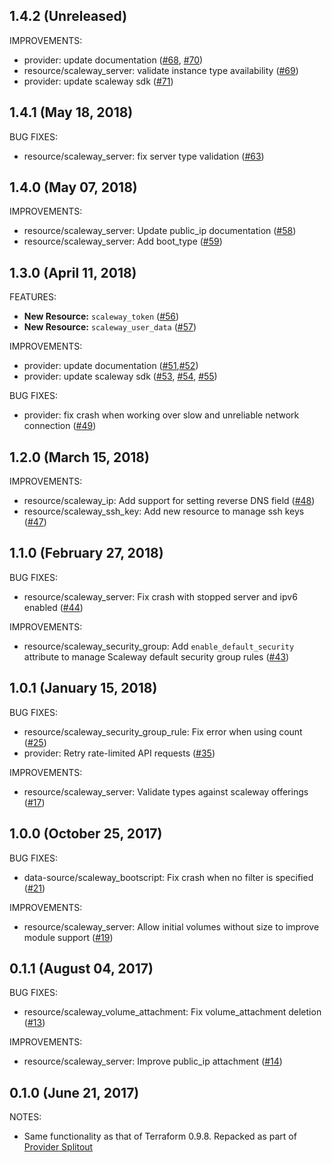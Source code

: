 ## 1.4.2 (Unreleased)

IMPROVEMENTS:

* provider: update documentation ([#68](https://github.com/terraform-providers/terraform-provider-scaleway/pull/68), [#70](https://github.com/terraform-providers/terraform-provider-scaleway/pull/70))
* resource/scaleway_server: validate instance type availability ([#69](https://github.com/terraform-providers/terraform-provider-scaleway/pull/69))
* provider: update scaleway sdk ([#71](https://github.com/terraform-providers/terraform-provider-scaleway/pull/71))

## 1.4.1 (May 18, 2018)

BUG FIXES:

* resource/scaleway_server: fix server type validation ([#63](https://github.com/terraform-providers/terraform-provider-scaleway/pull/63))

## 1.4.0 (May 07, 2018)

IMPROVEMENTS:

* resource/scaleway_server: Update public_ip documentation ([#58](https://github.com/terraform-providers/terraform-provider-scaleway/pull/58))
* resource/scaleway_server: Add boot_type ([#59](https://github.com/terraform-providers/terraform-provider-scaleway/pull/59))

## 1.3.0 (April 11, 2018)

FEATURES:

* **New Resource:** `scaleway_token` ([#56](https://github.com/terraform-providers/terraform-provider-scaleway/pull/56))
* **New Resource:** `scaleway_user_data` ([#57](https://github.com/terraform-providers/terraform-provider-scaleway/pull/57))

IMPROVEMENTS:

* provider: update documentation ([#51](https://github.com/terraform-providers/terraform-provider-scaleway/pull/51),[#52](https://github.com/terraform-providers/terraform-provider-scaleway/pull/52))
* provider: update scaleway sdk ([#53](https://github.com/terraform-providers/terraform-provider-scaleway/pull/53), [#54](https://github.com/terraform-providers/terraform-provider-scaleway/pull/54), [#55](https://github.com/terraform-providers/terraform-provider-scaleway/pull/55))

BUG FIXES:

* provider: fix crash when working over slow and unreliable network connection ([#49](https://github.com/terraform-providers/terraform-provider-scaleway/pull/49))

## 1.2.0 (March 15, 2018)

IMPROVEMENTS:

* resource/scaleway_ip: Add support for setting reverse DNS field ([#48](https://github.com/terraform-providers/terraform-provider-scaleway/pull/48))
* resource/scaleway_ssh_key: Add new resource to manage ssh keys ([#47](https://github.com/terraform-providers/terraform-provider-scaleway/pull/47))

## 1.1.0 (February 27, 2018)

BUG FIXES:

* resource/scaleway_server: Fix crash with stopped server and ipv6 enabled ([#44](https://github.com/terraform-providers/terraform-provider-scaleway/issues/44))

IMPROVEMENTS:

* resource/scaleway_security_group: Add `enable_default_security` attribute to manage Scaleway default security group rules ([#43](https://github.com/terraform-providers/terraform-provider-scaleway/issues/43))

## 1.0.1 (January 15, 2018)

BUG FIXES:

* resource/scaleway_security_group_rule: Fix error when using count ([#25](https://github.com/terraform-providers/terraform-provider-scaleway/issues/25))
* provider: Retry rate-limited API requests ([#35](https://github.com/terraform-providers/terraform-provider-scaleway/issues/35))

IMPROVEMENTS:

* resource/scaleway_server: Validate types against scaleway offerings ([#17](https://github.com/terraform-providers/terraform-provider-scaleway/issues/17))

## 1.0.0 (October 25, 2017)

BUG FIXES:

* data-source/scaleway_bootscript: Fix crash when no filter is specified ([#21](https://github.com/terraform-providers/terraform-provider-scaleway/issues/21))

IMPROVEMENTS:

* resource/scaleway_server: Allow initial volumes without size to improve module support ([#19](https://github.com/terraform-providers/terraform-provider-scaleway/issues/19))

## 0.1.1 (August 04, 2017)

BUG FIXES:

* resource/scaleway_volume_attachment: Fix volume_attachment deletion ([#13](https://github.com/terraform-providers/terraform-provider-scaleway/issues/13))

IMPROVEMENTS:

* resource/scaleway_server: Improve public_ip attachment ([#14](https://github.com/terraform-providers/terraform-provider-scaleway/issues/14))

## 0.1.0 (June 21, 2017)

NOTES:

* Same functionality as that of Terraform 0.9.8. Repacked as part of [Provider Splitout](https://www.hashicorp.com/blog/upcoming-provider-changes-in-terraform-0-10/)
